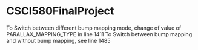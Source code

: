 # CSCI580FinalProject

To Switch between different bump mapping mode, change of value of PARALLAX_MAPPING_TYPE in line 1411
To Switch between bump mapping and without bump mapping, see line 1485
